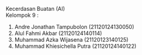 Kecerdasan Buatan (AI)<br>
Kelompok 9 :<br>
1. Andre Jonathan Tampubolon (21120124130050)<br>
2. Alul Fahmi Akbar (21120124140114)<br>
3. Muhammad Azka Wijasena (21120123140125)<br>
4. Muhammad Khiesichella Putra (21120124140122)
